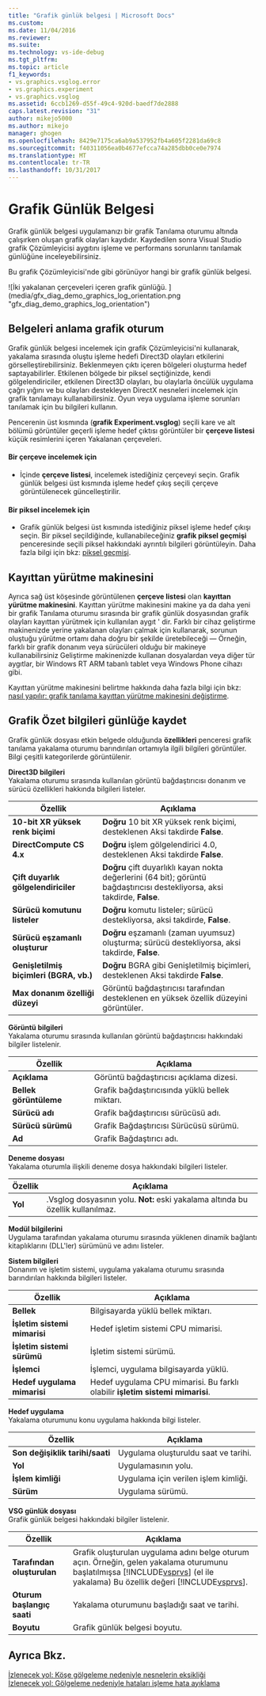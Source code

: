 ```yaml
---
title: "Grafik günlük belgesi | Microsoft Docs"
ms.custom: 
ms.date: 11/04/2016
ms.reviewer: 
ms.suite: 
ms.technology: vs-ide-debug
ms.tgt_pltfrm: 
ms.topic: article
f1_keywords:
- vs.graphics.vsglog.error
- vs.graphics.experiment
- vs.graphics.vsglog
ms.assetid: 6ccb1269-d55f-49c4-920d-baedf7de2888
caps.latest.revision: "31"
author: mikejo5000
ms.author: mikejo
manager: ghogen
ms.openlocfilehash: 8429e7175ca6ab9a537952fb4a605f2281da69c8
ms.sourcegitcommit: f40311056ea0b4677efcca74a285dbb0ce0e7974
ms.translationtype: MT
ms.contentlocale: tr-TR
ms.lasthandoff: 10/31/2017
---
```

# <a name="graphics-log-document"></a>Grafik Günlük Belgesi
Grafik günlük belgesi uygulamanızı bir grafik Tanılama oturumu altında çalışırken oluşan grafik olayları kaydıdır. Kaydedilen sonra Visual Studio grafik Çözümleyicisi aygıtını işleme ve performans sorunlarını tanılamak günlüğüne inceleyebilirsiniz.  
  
 Bu grafik Çözümleyicisi'nde gibi görünüyor hangi bir grafik günlük belgesi.  
  
 ![İki yakalanan çerçeveleri içeren grafik günlüğü. ] (media/gfx_diag_demo_graphics_log_orientation.png "gfx_diag_demo_graphics_log_orientation")  
  
## <a name="understanding-graphics-log-documents"></a>Belgeleri anlama grafik oturum  
 Grafik günlük belgesi incelemek için grafik Çözümleyicisi'ni kullanarak, yakalama sırasında oluştu işleme hedefi Direct3D olayları etkilerini görselleştirebilirsiniz. Beklenmeyen çıktı içeren bölgeleri oluşturma hedef saptayabilirler. Etkilenen bölgede bir piksel seçtiğinizde, kendi gölgelendiriciler, etkilenen Direct3D olayları, bu olaylarla öncülük uygulama çağrı yığını ve bu olayları destekleyen DirectX nesneleri incelemek için grafik tanılamayı kullanabilirsiniz. Oyun veya uygulama işleme sorunları tanılamak için bu bilgileri kullanın.  
  
 Pencerenin üst kısmında (**grafik Experiment.vsglog**) seçili kare ve alt bölümü görüntüler geçerli işleme hedef çıktısı görüntüler bir **çerçeve listesi** küçük resimlerini içeren Yakalanan çerçeveleri.  
  
#### <a name="to-inspect-a-frame"></a>Bir çerçeve incelemek için  
  
-   İçinde **çerçeve listesi**, incelemek istediğiniz çerçeveyi seçin. Grafik günlük belgesi üst kısmında işleme hedef çıkış seçili çerçeve görüntülenecek güncelleştirilir.  
  
#### <a name="to-inspect-a-pixel"></a>Bir piksel incelemek için  
  
-   Grafik günlük belgesi üst kısmında istediğiniz piksel işleme hedef çıkışı seçin. Bir piksel seçildiğinde, kullanabileceğiniz **grafik piksel geçmişi** penceresinde seçili piksel hakkındaki ayrıntılı bilgileri görüntüleyin. Daha fazla bilgi için bkz: [piksel geçmişi](graphics-pixel-history.md).  
  
## <a name="playback-machine"></a>Kayıttan yürütme makinesini  
 Ayrıca sağ üst köşesinde görüntülenen **çerçeve listesi** olan **kayıttan yürütme makinesini**. Kayıttan yürütme makinesini makine ya da daha yeni bir grafik Tanılama oturumu sırasında bir grafik günlük dosyasından grafik olayları kayıttan yürütmek için kullanılan aygıt ' dir. Farklı bir cihaz geliştirme makinenizde yerine yakalanan olayları çalmak için kullanarak, sorunun oluştuğu yürütme ortamı daha doğru bir şekilde üretebileceği — Örneğin, farklı bir grafik donanım veya sürücüleri olduğu bir makineye kullanabilirsiniz Geliştirme makinenizde kullanan dosyalardan veya diğer tür aygıtlar, bir Windows RT ARM tabanlı tablet veya Windows Phone cihazı gibi.  
  
 Kayıttan yürütme makinesini belirtme hakkında daha fazla bilgi için bkz: [nasıl yapılır: grafik tanılama kayıttan yürütme makinesini değiştirme](how-to-change-the-graphics-diagnostics-playback-machine.md).  
  
## <a name="graphics-log-summary-information"></a>Grafik Özet bilgileri günlüğe kaydet  
 Grafik günlük dosyası etkin belgede olduğunda **özellikleri** penceresi grafik tanılama yakalama oturumu barındırılan ortamıyla ilgili bilgileri görüntüler. Bilgi çeşitli kategorilerde görüntülenir.  
  
 **Direct3D bilgileri**  
 Yakalama oturumu sırasında kullanılan görüntü bağdaştırıcısı donanım ve sürücü özellikleri hakkında bilgileri listeler.  
  
|Özellik|Açıklama|  
|--------------|-----------------|  
|**10-bit XR yüksek renk biçimi**|**Doğru** 10 bit XR yüksek renk biçimi, desteklenen Aksi takdirde **False**.|  
|**DirectCompute CS 4.x**|**Doğru** işlem gölgelendirici 4.0, desteklenen Aksi takdirde **False**.|  
|**Çift duyarlık gölgelendiriciler**|**Doğru** çift duyarlıklı kayan nokta değerlerini (64 bit); görüntü bağdaştırıcısı destekliyorsa, aksi takdirde, **False**.|  
|**Sürücü komutunu listeler**|**Doğru** komutu listeler; sürücü destekliyorsa, aksi takdirde, **False**.|  
|**Sürücü eşzamanlı oluşturur**|**Doğru** eşzamanlı (zaman uyumsuz) oluşturma; sürücü destekliyorsa, aksi takdirde, **False**.|  
|**Genişletilmiş biçimleri (BGRA, vb.)**|**Doğru** BGRA gibi Genişletilmiş biçimleri, desteklenen Aksi takdirde **False**.|  
|**Max donanım özelliği düzeyi**|Görüntü bağdaştırıcısı tarafından desteklenen en yüksek özellik düzeyini görüntüler.|  
  
 **Görüntü bilgileri**  
 Yakalama oturumu sırasında kullanılan görüntü bağdaştırıcısı hakkındaki bilgiler listelenir.  
  
|Özellik|Açıklama|  
|--------------|-----------------|  
|**Açıklama**|Görüntü bağdaştırıcısı açıklama dizesi.|  
|**Bellek görüntüleme**|Grafik bağdaştırıcısında yüklü bellek miktarı.|  
|**Sürücü adı**|Grafik bağdaştırıcısı sürücüsü adı.|  
|**Sürücü sürümü**|Grafik Bağdaştırıcısı Sürücüsü sürümü.|  
|**Ad**|Grafik Bağdaştırıcı adı.|  
  
 **Deneme dosyası**  
 Yakalama oturumla ilişkili deneme dosya hakkındaki bilgileri listeler.  
  
|Özellik|Açıklama|  
|--------------|-----------------|  
|**Yol**|.Vsglog dosyasının yolu. **Not:** eski yakalama altında bu özellik kullanılmaz.|  
  
 **Modül bilgilerini**  
 Uygulama tarafından yakalama oturumu sırasında yüklenen dinamik bağlantı kitaplıklarını (DLL'ler) sürümünü ve adını listeler.  
  
 **Sistem bilgileri**  
 Donanım ve işletim sistemi, uygulama yakalama oturumu sırasında barındırılan hakkında bilgileri listeler.  
  
|Özellik|Açıklama|  
|--------------|-----------------|  
|**Bellek**|Bilgisayarda yüklü bellek miktarı.|  
|**İşletim sistemi mimarisi**|Hedef işletim sistemi CPU mimarisi.|  
|**İşletim sistemi sürümü**|İşletim sistemi sürümü.|  
|**İşlemci**|İşlemci, uygulama bilgisayarda yüklü.|  
|**Hedef uygulama mimarisi**|Hedef uygulama CPU mimarisi. Bu farklı olabilir **işletim sistemi mimarisi**.|  
  
 **Hedef uygulama**  
 Yakalama oturumunu konu uygulama hakkında bilgi listeler.  
  
|Özellik|Açıklama|  
|--------------|-----------------|  
|**Son değişiklik tarihi/saati**|Uygulama oluşturuldu saat ve tarihi.|  
|**Yol**|Uygulamasının yolu.|  
|**İşlem kimliği**|Uygulama için verilen işlem kimliği.|  
|**Sürüm**|Uygulama sürümü.|  
  
 **VSG günlük dosyası**  
 Grafik günlük belgesi hakkındaki bilgiler listelenir.  
  
|Özellik|Açıklama|  
|--------------|-----------------|  
|**Tarafından oluşturulan**|Grafik oluşturulan uygulama adını belge oturum açın. Örneğin, gelen yakalama oturumunu başlatılmışsa [!INCLUDE[vsprvs](../../code-quality/includes/vsprvs_md.md)] (el ile yakalama) Bu özellik değeri [!INCLUDE[vsprvs](../../code-quality/includes/vsprvs_md.md)].|  
|**Oturum başlangıç saati**|Yakalama oturumunu başladığı saat ve tarihi.|  
|**Boyutu**|Grafik günlük belgesi boyutu.|  
  
## <a name="see-also"></a>Ayrıca Bkz.  
 [İzlenecek yol: Köşe gölgeleme nedeniyle nesnelerin eksikliği](walkthrough-missing-objects-due-to-vertex-shading.md)   
 [İzlenecek yol: Gölgeleme nedeniyle hataları işleme hata ayıklama](walkthrough-debugging-rendering-errors-due-to-shading.md)
